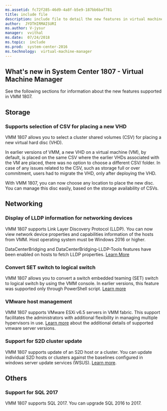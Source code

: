 ```yaml
---
ms.assetid: fc72f285-46d9-4a8f-b5e9-187bb6baf781
title: include file
description: include file to detail the new features in virtual machine manager 1807.
author:  JYOTHIRMAISURI
ms.author: V-jysur
manager:  vvithal
ms.date:  07/24/2018
ms.topic:  include
ms.prod:  system-center-2016
ms.technology:  virtual-machine-manager
---
```


## What's new in System Center 1807 - Virtual Machine Manager

See the following sections for information about the new features supported in VMM 1807.


## Storage

### Supports selection of CSV for placing a new VHD

VMM 1807 allows you to select a cluster shared volumes (CSV) for placing a new virtual hard disc (VHD).

In earlier versions of VMM, a new VHD on a virtual machine (VM), by default, is placed on the same CSV where the earlier VHDs associated with the VM are placed, there was no option to choose a different CSV/ folder. In case of any issues related to the CSV, such as storage full or over commitment, users had to migrate the VHD, only after deploying the VHD.

With VMM 1807, you can now  choose any location to place the new disc. You can manage this disc easily, based on the storage availability of CSVs.

## Networking

### Display of LLDP information for networking devices
 VMM 1807 supports Link Layer Discovery Protocol (LLDP). You can now view network device properties and capabilities information of the hosts from VMM. Host operating system must be Windows 2016 or higher.

 DataCenterBridging and DataCenterBridging-LLDP-Tools features have been enabled on hosts to fetch LLDP properties.  [Learn More](../vmm/hyper-v-network.md)

### Convert SET switch to logical switch
 VMM 1807 allows you to convert a switch embedded teaming (SET) switch to logical switch by using the VMM console. In earlier versions, this feature was supported only through PowerShell script. [Learn more](../vmm/network-switch.md)

### VMware host management
VMM 1807 supports VMware ESXi v6.5 servers in VMM fabric. This support facilitates the administrators with  additional  flexibility in managing multiple hypervisors in use. [Learn more](../vmm/system-requirements.md#vmware-servers-in-the-vmm-fabric) about the additional details of supported vmware server versions.

### Support for S2D cluster update

VMM 1807 supports update of an S2D host or a cluster. You can update individual S2D hosts or clusters against the baselines configured in windows server update services (WSUS). [Learn more](../vmm/hyper-v-update.md).

## Others

### Support for SQL 2017
VMM 1807 supports SQL 2017. You can upgrade SQL 2016 to 2017.
